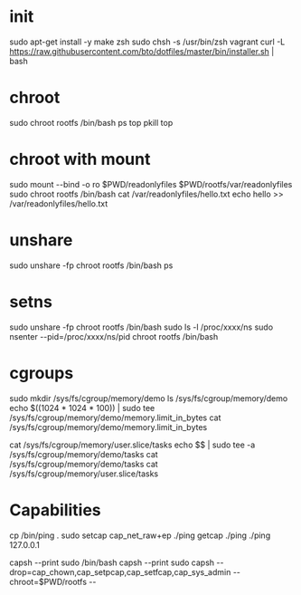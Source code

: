 # init

sudo apt-get install -y make zsh
sudo chsh -s /usr/bin/zsh vagrant
curl -L https://raw.githubusercontent.com/bto/dotfiles/master/bin/installer.sh | bash

# chroot

sudo chroot rootfs /bin/bash
ps
top
pkill top

# chroot with mount

sudo mount --bind -o ro $PWD/readonlyfiles $PWD/rootfs/var/readonlyfiles
sudo chroot rootfs /bin/bash
cat /var/readonlyfiles/hello.txt
echo hello >> /var/readonlyfiles/hello.txt

# unshare

sudo unshare -fp chroot rootfs /bin/bash
ps

# setns

sudo unshare -fp chroot rootfs /bin/bash
sudo ls -l /proc/xxxx/ns
sudo nsenter --pid=/proc/xxxx/ns/pid chroot rootfs /bin/bash

# cgroups

sudo mkdir /sys/fs/cgroup/memory/demo
ls /sys/fs/cgroup/memory/demo
echo $((1024 * 1024 * 100)) | sudo tee /sys/fs/cgroup/memory/demo/memory.limit_in_bytes
cat /sys/fs/cgroup/memory/demo/memory.limit_in_bytes

cat /sys/fs/cgroup/memory/user.slice/tasks
echo $$ | sudo tee -a /sys/fs/cgroup/memory/demo/tasks
cat /sys/fs/cgroup/memory/demo/tasks
cat /sys/fs/cgroup/memory/user.slice/tasks

# Capabilities

cp /bin/ping .
sudo setcap cap_net_raw+ep ./ping
getcap ./ping
./ping 127.0.0.1

capsh --print
sudo /bin/bash
capsh --print
sudo capsh --drop=cap_chown,cap_setpcap,cap_setfcap,cap_sys_admin --chroot=$PWD/rootfs --
